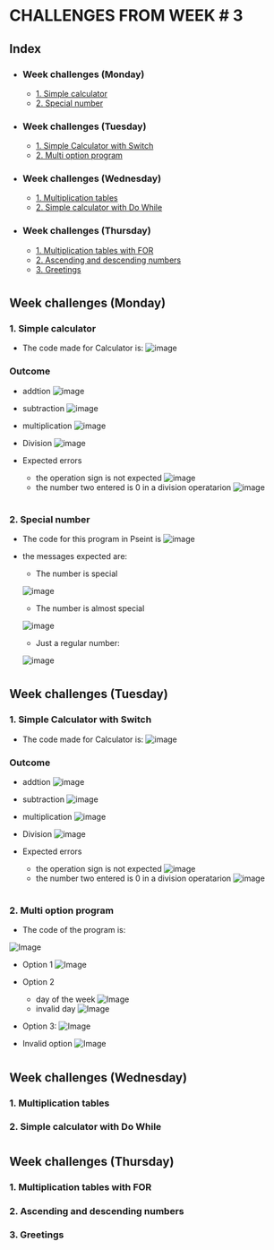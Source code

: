 # CHALLENGES FROM WEEK # 3 

## Index
- ### Week challenges (Monday)
    - [1. Simple calculator](#1-simple-calculator)
    - [2. Special number](#2-special-number)
- ### Week challenges (Tuesday)
    - [1. Simple Calculator with Switch](#1-simple-calculator-with-switch)
    - [2. Multi option program](#2-multi-option-program)
- ### Week challenges (Wednesday)
    - [1. Multiplication tables](#1-multiplication-tables)
    - [2. Simple calculator with Do While](#2-simple-calculator-with-do-while)
- ### Week challenges (Thursday)
    - [1. Multiplication tables with FOR](#1-multiplication-tables-with-for)
    - [2. Ascending and descending numbers](#2-ascending-and-descending-numbers)
    - [3. Greetings](#3-greetings)

#

## Week challenges (Monday)

### 1. Simple calculator
- The code made for Calculator is:
![image](4234-PSeInt.png)

### Outcome
- addtion
![image](4235-PSeInt_-_Ejecutando_proceso_SIMPLE_CALCULATOR.png)
- subtraction
![image](4236-PSeInt_-_Ejecutando_proceso_SIMPLE_CALCULATOR.png)
- multiplication
![image](4237-PSeInt_-_Ejecutando_proceso_SIMPLE_CALCULATOR.png)

- Division
![image](4238-PSeInt_-_Ejecutando_proceso_SIMPLE_CALCULATOR.png)
- Expected errors
    - the operation sign is not expected
    ![image](4240-PSeInt_-_Ejecutando_proceso_SIMPLE_CALCULATOR.png)
    - the number two entered is 0 in a division operatarion
    ![image](4239-PSeInt_-_Ejecutando_proceso_SIMPLE_CALCULATOR.png)
#

### 2. Special number
 - The code for this program in Pseint is
![image](4241-PSeInt.png)
 - the messages expected are:

    - The number is special

    ![image](4243-PSeInt_-_Ejecutando_proceso_SPECIALNUMBER.png)

    - The number is almost special

    ![image](4244-PSeInt_-_Ejecutando_proceso_SPECIALNUMBER.png)

    - Just a regular number:

    ![image](4242-PSeInt_-_Ejecutando_proceso_SPECIALNUMBER.png)


#

## Week challenges (Tuesday)
### 1. Simple Calculator with Switch
- The code made for Calculator is:
![image](4249-PSeInt.png)

### Outcome
- addtion
![image](4250-PSeInt_-_Ejecutando_proceso_SIMPLE_CALCULATOR.png)
- subtraction
![image](4251-PSeInt_-_Ejecutando_proceso_SIMPLE_CALCULATOR.png)
- multiplication
![image](4255-PSeInt_-_Ejecutando_proceso_SIMPLE_CALCULATOR.png)

- Division
![image](4252-PSeInt_-_Ejecutando_proceso_SIMPLE_CALCULATOR.png)
- Expected errors
    - the operation sign is not expected
    ![image](4253-PSeInt_-_Ejecutando_proceso_SIMPLE_CALCULATOR.png)
    - the number two entered is 0 in a division operatarion
    ![image](4254-PSeInt_-_Ejecutando_proceso_SIMPLE_CALCULATOR.png)

#
### 2. Multi option program
- The code of the program is:

![Image](4256-PSeInt.png)

- Option 1
![Image](4257-PSeInt_-_Ejecutando_proceso_MULTIOPTION.png)
- Option 2
    - day of the week
        ![Image](4259-PSeInt_-_Ejecutando_proceso_MULTIOPTION.png)
    - invalid day
        ![Image](4258-PSeInt_-_Ejecutando_proceso_MULTIOPTION.png)

- Option 3:
    ![Image](4260-PSeInt_-_Ejecutando_proceso_MULTIOPTION.png)
    

- Invalid option
![Image](4261-PSeInt_-_Ejecutando_proceso_MULTIOPTION.png)



#

## Week challenges (Wednesday)

### 1. Multiplication tables
### 2. Simple calculator with Do While

#
## Week challenges (Thursday)
 ### 1. Multiplication tables with FOR
 ### 2. Ascending and descending numbers
 ### 3. Greetings

#